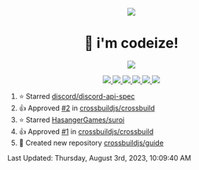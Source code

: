 <p align="center">
    <img src="https://avatars.githubusercontent.com/u/63158950?s=400&u=dd76c829ae30921e131dcbe7c830dc368e2d6e8a&v=4" />
</p>

<h1 align="center">
    👋 i'm codeize!
</h1>

<p align="center">
  <a href="https://skillicons.dev">
    <img align="center" src="https://skillicons.dev/icons?i=discord,bots,ts,nodejs,mysql,postgresql,react,nextjs,tailwindcss" />
  </a>
</p>

<p align="center">
  <a href="https://discord.com/users/668423998777982997">
    <img src="https://nocache.advaith.workers.dev?url=https://img.shields.io/endpoint?url=https://dev.discordprofiles.me/api/badge/status/668423998777982997?simple=true" />
    <img src="https://nocache.advaith.workers.dev?url=https://img.shields.io/endpoint?url=https://dev.discordprofiles.me/api/badge/vscode/668423998777982997" />
    <img src="https://nocache.advaith.workers.dev?url=https://img.shields.io/endpoint?url=https://dev.discordprofiles.me/api/badge/playing/668423998777982997" />
    <img src="https://nocache.advaith.workers.dev?url=https://img.shields.io/endpoint?url=https://dev.discordprofiles.me/api/badge/spotify/668423998777982997" />
    <img src="https://komarev.com/ghpvc/?username=codeize" />
    <img src="https://hits.link/hits?url=https%3A%2F%2Fgithub.com%2FCodeize" />
  </a>
</p>

<!--RECENT_ACTIVITY:start-->
1. ⭐ Starred [discord/discord-api-spec](https://github.com/discord/discord-api-spec)<br>
2. 👍 Approved [#2](https://github.com/crossbuildjs/crossbuild/pull/2#pullrequestreview-1559796180) in [crossbuildjs/crossbuild](https://github.com/crossbuildjs/crossbuild)<br>
3. ⭐ Starred [HasangerGames/suroi](https://github.com/HasangerGames/suroi)<br>
4. 👍 Approved [#1](https://github.com/crossbuildjs/crossbuild/pull/1#pullrequestreview-1553693154) in [crossbuildjs/crossbuild](https://github.com/crossbuildjs/crossbuild)<br>
5. 📔 Created new repository [crossbuildjs/guide](https://github.com/crossbuildjs/guide)<br>
<!--RECENT_ACTIVITY:end-->

<!--RECENT_ACTIVITY:last_update-->
Last Updated: Thursday, August 3rd, 2023, 10:09:40 AM
<!--RECENT_ACTIVITY:last_update_end-->
